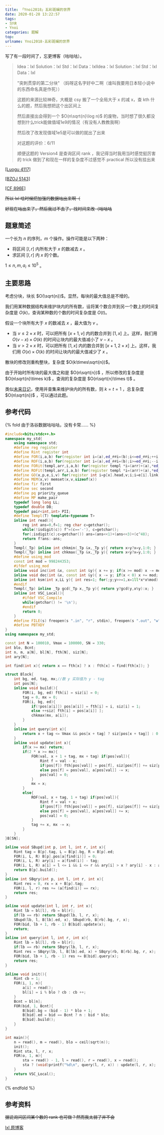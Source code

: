 ```yaml
---
title: 「Ynoi2018」五彩斑斓的世界
date: 2020-01-28 13:22:57
tags:
- 分块
- Ynoi
categories: 题解
top:
urlname: Ynoi2018-五彩斑斓的世界
---
```


写了有一段时间了，忘更博客（咕咕咕）。

<!-- more -->

> Idea：lxl Solution：lxl Std：lxl Data：lxlIdea：lxl Solution：lxl Std：lxl Data：lxl
> 
> "突刺贯穿的第二分块" （妈呀这名字好中二啊（谁叫我要用日本轻小说中的东西命名真是作死））
>
> 这题的来源比较神奇，大概是 csy 搬了一个全局大于 x 的减 x，查 kth 什么的题，然后我想把这个出区间上
>
> 然后直接出会得到一个 $O(n\sqrt{n}\log n)$ 的废物，当时想了很久都没想到什么trick能做值域1e9的情况（有没有人教教我啊）
>
> 然后改了改发现值域1e5是可以做的就出了出来
> 
> 对这题的评价：6/11
> 
> 顺便这题的 Version4 是查询区间 rank ，我记得当时我用当时感觉挺厉害的 trick 做到了和现在一样的复杂度不过感觉不 practical 所以没有挂出来

[[Luogu 4117]](https://www.luogu.org/problemnew/solution/P4117)

[[BZOJ 5143]](https://www.lydsy.com/JudgeOnline/problem.php?id=5143)

[[CF 896E]](https://codeforces.com/problemset/problem/896/E)

~~所以 lxl 啥时候把加强的数据咕出来啊（~~

~~好现在咕出来了，然后我过不去了，找时间来改（咕咕咕~~

## 题意简述

一个长为 $n$ 的序列，$m$ 个操作。操作可能是以下两种：
- 将区间 $[l, r]$ 内所有大于 $x$ 的数减去 $x$ 。
- 求区间 $[l, r]$ 内 $x$ 的个数。

$1\le n, m, a_i\le 10^5$ 。

## 主要思路

考虑分块，块长 $O(\sqrt{n})$。显然，每块的最大值总是不增的。

我们用某种数据结构来维护块内的所有数，设将某个数合并到另一个数上的时间复杂度是 $O(k)$，查询某种数的个数的时间复杂度是 $O(t)$。

假设一个块所有大于 $x$ 的数减去 $x$ ，最大值为 $v$ 。

- 当 $v \le 2\times x$ 时，可以把所有 $[x + 1, v]$ 内的数合并到 $[1, x]$ 上。这样，我们用 $O(v - x)\times O(k)$ 的时间让块内的最大值减小了 $v - x$ 。
- 当 $v > 2\times x$ 时，可以把所有 $[1, x]$ 内的数合并到 $[x + 1, 2\times x]$ 上。这样，我们用 $O(x)\times O(k)$ 的时间让块内的最大值减少了 $x$ 。

散块的修改则重构整块，复杂度 $O(k\times\sqrt{n})$。

由于开始时所有块的最大值之和是 $O(n\sqrt{n})$ ，所以修改的复杂度是 $O(n\sqrt{n}\times k)$ 。查询的复杂度是 $O(n\sqrt{n}\times t)$ 。

类似[未来日记](../「Ynoi2018」未来日记)，使用并查集来维护块内的所有数，则 $k = t = 1$ ，总复杂度 $O(n\sqrt{n})$ ，可以通过此题。

## 参考代码

{% fold 由于洛谷数据咕咕咕，没有卡常…… %}
```cpp
#include<bits/stdc++.h>
namespace my_std{
	using namespace std;
	#define reg register
	#define Rint register int
	#define FOR(i,a,b) for(register int i=(a),ed_##i=(b);i<=ed_##i;++i)
	#define ROF(i,a,b) for(register int i=(a),ed_##i=(b);i>=ed_##i;--i)
	#define FORit(templ,arr,i,a,b) for(register templ *i=(arr)+(a),*ed_##i=(arr)+(b)+1;i!=ed_##i;++i)
	#define ROFit(templ,arr,i,a,b) for(register templ *i=(arr)+(a),*ed_##i=(arr)+(b)-1;i!=ed_##i;--i)
	#define GO(x,p,e,i,v) for(register int i=p[x].head,v;i;i=e[i].link)
	#define MEM(x,v) memset(x,v,sizeof(x))
	#define fir first
	#define sec second
	#define pq priority_queue
	#define MP make_pair
	typedef long long LL;
	typedef double DB;
	typedef pair<int,int> PII;
	#define Templ(T) template<typename T>
	inline int read(){
		reg int ans=0,f=1; reg char c=getchar();
		while(!isdigit(c)) f^=(c=='-'), c=getchar();
		for(;isdigit(c);c=getchar()) ans=(ans<<1)+(ans<<3)+(c^48);
		return f?ans:-ans;
	}
	Templ(_Tp) inline int chkmin(_Tp &x,_Tp y){ return x>y?x=y,1:0; }
	Templ(_Tp) inline int chkmax(_Tp &x,_Tp y){ return x<y?x=y,1:0; }
	#define using_mod
	const int mod = 998244353;
	#ifdef using_mod
	inline void inc(int &x, const int &y){ x += y; if(x >= mod) x -= mod; }
	inline void dec(int &x, const int &y){ x -= y; if(x < 0) x += mod; }
	inline int ksm(int x,LL y){ int res=1; for(;y;y>>=1,x=1ll*x*x%mod) if(y&1) res=1ll*res*x%mod; return res;}
	#endif
	Templ(_Tp) inline _Tp gcd(_Tp x,_Tp y){ return y?gcd(y,x%y):x; }
	inline int VSC_Local(){
		#ifdef VSC_Compile
		while(getchar() != '\n');
		#endif
		return 0;
	}
	#define FILE(s) freopen(s ".in", "r", stdin), freopen(s ".out", "w", stdout)
	#define PBTXDY
}
using namespace my_std;

const int N = 100010, Vmax = 100000, SN = 330;
int blo, Bcnt;
int n, m, a[N], bl[N], fth[N], siz[N];
int ary[N];

int find(int x){ return x == fth[x] ? x : fth[x] = find(fth[x]); }

struct Block{
	int bg, ed, tag, mx;//数 y 实际值为 y - tag 
	int pos[N];
	inline void build(){
		FOR(i, bg, ed) fth[i] = siz[i] = 0;
		tag = 0, mx = 0;
		FOR(i, bg, ed){
			if(!pos[a[i]]) pos[a[i]] = fth[i] = i, siz[i] = 1;
			else ++siz[ fth[i] = pos[a[i]] ];
			chkmax(mx, a[i]);
		}
	}
	inline int query(int x){
		return x + tag <= Vmax && pos[x + tag] ? siz[pos[x + tag]] : 0;
	}
	inline void update(int x){
		if(x >= mx) return;
		if(2 * x >= mx){
			FOR(val, x + 1 + tag, mx + tag) if(pos[val]){
				Rint f = val - x;
				if(pos[f]) fth[pos[val]] = pos[f], siz[pos[f]] += siz[pos[val]];
				else pos[f] = pos[val], a[pos[val]] -= x;
				pos[val] = 0;
			}
			mx = x;
		}
		else{
			ROF(val, x + tag, 1 + tag) if(pos[val]){
				Rint f = val + x;
				if(pos[f]) fth[pos[val]] = pos[f], siz[pos[f]] += siz[pos[val]];
				else pos[f] = pos[val], a[pos[val]] += x;
				pos[val] = 0;
			}
			tag += x, mx -= x;
		}
	}
}B[SN];

inline void SBupd(int p, int l, int r, int x){
	Rint tag = B[p].tag, L = B[p].bg, R = B[p].ed;
	FOR(i, L, R) B[p].pos[a[find(i)]] = 0;
	FOR(i, L, R) ary[i] = a[find(i)] - tag;
	FOR(i, L, R) a[i] = l <= i && i <= r && ary[i] > x ? ary[i] - x : ary[i];
	return B[p].build();
}
inline int SBqry(int p, int l, int r, int x){
	Rint res = 0, rx = x + B[p].tag;
	FOR(i, l, r) res += (a[find(i)] == rx);
	return res;
}

inline void update(int l, int r, int x){
	Rint lb = bl[l], rb = bl[r];
	if(lb == rb) return SBupd(lb, l, r, x);
	SBupd(lb, l, B[lb].ed, x), SBupd(rb, B[rb].bg, r, x);
	FOR(bid, lb + 1, rb - 1) B[bid].update(x);
	return;
}
inline int query(int l, int r, int x){
	Rint lb = bl[l], rb = bl[r];
	if(lb == rb) return SBqry(lb, l, r, x);
	Rint res = SBqry(lb, l, B[lb].ed, x) + SBqry(rb, B[rb].bg, r, x);
	FOR(bid, lb + 1, rb - 1) res += B[bid].query(x);
	return res;
}

inline void init(){
	Rint cb = 1;
	FOR(i, 1, n){
		a[i] = read();
		bl[i] = i % blo ? cb : cb ++;
	}
	Bcnt = bl[n];
	FOR(bid, 1, Bcnt){
		B[bid].bg = (bid - 1) * blo + 1;
		B[bid].ed = bid == Bcnt ? n : bid * blo;
		B[bid].build();
	}
}

int main(){
	n = read(), m = read(), blo = ceil(sqrt(n));
	init();
	Rint sta, l, r, x;
	FOR(o, 1, m){
		sta = read() - 1, l = read(), r = read(), x = read();
		sta ? (void)printf("%d\n", query(l, r, x)) : update(l, r, x);
	}
	return VSC_Local();
}
```
{% endfold %}

## 参考资料

~~据说询问区间某个数的 rank 也可做？然而我太弱了并不会~~

[lxl 原博客](http://olddrivertree.blog.uoj.ac/blog/4715)